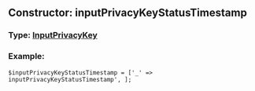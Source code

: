 ## Constructor: inputPrivacyKeyStatusTimestamp  



### Type: [InputPrivacyKey](../types/InputPrivacyKey.md)

### Example:


```
$inputPrivacyKeyStatusTimestamp = ['_' => inputPrivacyKeyStatusTimestamp', ];
```
